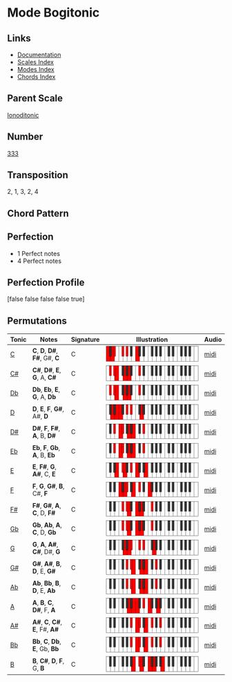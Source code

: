 # Mode Bogitonic

## Links

- [Documentation](README.md)
- [Scales Index](Scales.md)
- [Modes Index](Modes.md)
- [Chords Index](Chords.md)

## Parent Scale

[Ionoditonic](ScaleIonoditonic.md)

## Number

[333](https://ianring.com/musictheory/scales/333)

## Transposition

2, 1, 3, 2, 4

## Chord Pattern



## Perfection

- 1 Perfect notes
- 4 Perfect notes

## Perfection Profile

[false false false false true]

## Permutations

| Tonic | Notes | Signature | Illustration | Audio |
|-------|-------|-----------|--------------|-------|
| [C](ModeCNaturalBogitonic.md) | **C**, **D**, **D#**, **F#**, G#, **C** | C | ![CNaturalBogitonic](ModeCNaturalBogitonic.png) | [midi](https://github.com/edipermadi/music/blob/main/docs/ModeCNaturalBogitonic.mid?raw=true) |
| [C#](ModeCSharpBogitonic.md) | **C#**, **D#**, **E**, **G**, A, **C#** | C | ![CSharpBogitonic](ModeCSharpBogitonic.png) | [midi](https://github.com/edipermadi/music/blob/main/docs/ModeCSharpBogitonic.mid?raw=true) |
| [Db](ModeDFlatBogitonic.md) | **Db**, **Eb**, **E**, **G**, A, **Db** | C | ![DFlatBogitonic](ModeDFlatBogitonic.png) | [midi](https://github.com/edipermadi/music/blob/main/docs/ModeDFlatBogitonic.mid?raw=true) |
| [D](ModeDNaturalBogitonic.md) | **D**, **E**, **F**, **G#**, A#, **D** | C | ![DNaturalBogitonic](ModeDNaturalBogitonic.png) | [midi](https://github.com/edipermadi/music/blob/main/docs/ModeDNaturalBogitonic.mid?raw=true) |
| [D#](ModeDSharpBogitonic.md) | **D#**, **F**, **F#**, **A**, B, **D#** | C | ![DSharpBogitonic](ModeDSharpBogitonic.png) | [midi](https://github.com/edipermadi/music/blob/main/docs/ModeDSharpBogitonic.mid?raw=true) |
| [Eb](ModeEFlatBogitonic.md) | **Eb**, **F**, **Gb**, **A**, B, **Eb** | C | ![EFlatBogitonic](ModeEFlatBogitonic.png) | [midi](https://github.com/edipermadi/music/blob/main/docs/ModeEFlatBogitonic.mid?raw=true) |
| [E](ModeENaturalBogitonic.md) | **E**, **F#**, **G**, **A#**, C, **E** | C | ![ENaturalBogitonic](ModeENaturalBogitonic.png) | [midi](https://github.com/edipermadi/music/blob/main/docs/ModeENaturalBogitonic.mid?raw=true) |
| [F](ModeFNaturalBogitonic.md) | **F**, **G**, **G#**, **B**, C#, **F** | C | ![FNaturalBogitonic](ModeFNaturalBogitonic.png) | [midi](https://github.com/edipermadi/music/blob/main/docs/ModeFNaturalBogitonic.mid?raw=true) |
| [F#](ModeFSharpBogitonic.md) | **F#**, **G#**, **A**, **C**, D, **F#** | C | ![FSharpBogitonic](ModeFSharpBogitonic.png) | [midi](https://github.com/edipermadi/music/blob/main/docs/ModeFSharpBogitonic.mid?raw=true) |
| [Gb](ModeGFlatBogitonic.md) | **Gb**, **Ab**, **A**, **C**, D, **Gb** | C | ![GFlatBogitonic](ModeGFlatBogitonic.png) | [midi](https://github.com/edipermadi/music/blob/main/docs/ModeGFlatBogitonic.mid?raw=true) |
| [G](ModeGNaturalBogitonic.md) | **G**, **A**, **A#**, **C#**, D#, **G** | C | ![GNaturalBogitonic](ModeGNaturalBogitonic.png) | [midi](https://github.com/edipermadi/music/blob/main/docs/ModeGNaturalBogitonic.mid?raw=true) |
| [G#](ModeGSharpBogitonic.md) | **G#**, **A#**, **B**, **D**, E, **G#** | C | ![GSharpBogitonic](ModeGSharpBogitonic.png) | [midi](https://github.com/edipermadi/music/blob/main/docs/ModeGSharpBogitonic.mid?raw=true) |
| [Ab](ModeAFlatBogitonic.md) | **Ab**, **Bb**, **B**, **D**, E, **Ab** | C | ![AFlatBogitonic](ModeAFlatBogitonic.png) | [midi](https://github.com/edipermadi/music/blob/main/docs/ModeAFlatBogitonic.mid?raw=true) |
| [A](ModeANaturalBogitonic.md) | **A**, **B**, **C**, **D#**, F, **A** | C | ![ANaturalBogitonic](ModeANaturalBogitonic.png) | [midi](https://github.com/edipermadi/music/blob/main/docs/ModeANaturalBogitonic.mid?raw=true) |
| [A#](ModeASharpBogitonic.md) | **A#**, **C**, **C#**, **E**, F#, **A#** | C | ![ASharpBogitonic](ModeASharpBogitonic.png) | [midi](https://github.com/edipermadi/music/blob/main/docs/ModeASharpBogitonic.mid?raw=true) |
| [Bb](ModeBFlatBogitonic.md) | **Bb**, **C**, **Db**, **E**, Gb, **Bb** | C | ![BFlatBogitonic](ModeBFlatBogitonic.png) | [midi](https://github.com/edipermadi/music/blob/main/docs/ModeBFlatBogitonic.mid?raw=true) |
| [B](ModeBNaturalBogitonic.md) | **B**, **C#**, **D**, **F**, G, **B** | C | ![BNaturalBogitonic](ModeBNaturalBogitonic.png) | [midi](https://github.com/edipermadi/music/blob/main/docs/ModeBNaturalBogitonic.mid?raw=true) |
